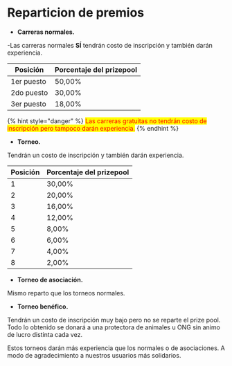 # Reparticion de premios

* **Carreras normales.**

\-Las carreras normales **SÍ** tendrán costo de inscripción y también darán experiencia.

| Posición   | Porcentaje del prizepool |
| ---------- | ------------------------ |
| 1er puesto | 50,00%                   |
| 2do puesto | 30,00%                   |
| 3er puesto | 18,00%                   |

{% hint style="danger" %}
<mark style="color:red;">Las carreras gratuitas no tendrán costo de inscripción pero tampoco darán experiencia.</mark>
{% endhint %}

* **Torneo.**

Tendrán un costo de inscripción y también darán experiencia.

| Posición | Porcentaje del prizepool |
| -------- | ------------------------ |
| 1        | 30,00%                   |
| 2        | 20,00%                   |
| 3        | 16,00%                   |
| 4        | 12,00%                   |
| 5        | 8,00%                    |
| 6        | 6,00%                    |
| 7        | 4,00%                    |
| 8        | 2,00%                    |

* **Torneo de asociación.**

Mismo reparto que los torneos normales.

* **Torneo benéfico.**

Tendrán un costo de inscripción muy bajo pero no se reparte el prize pool. Todo lo obtenido se donará a una protectora de animales u ONG sin animo de lucro distinta cada vez.&#x20;

Estos torneos darán más experiencia que los normales o de asociaciones. A modo de agradecimiento a nuestros usuarios más solidarios.

